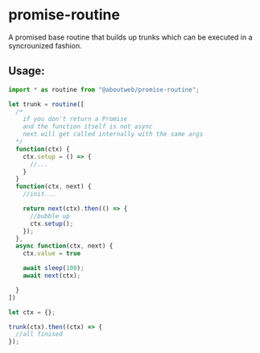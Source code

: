 # promise-routine

A promised base routine that builds up trunks which can be executed in a syncrounized fashion.

## Usage:

```javascript
import * as routine from "@aboutweb/promise-routine";

let trunk = routine([
  /*
    if you don't return a Promise
    and the function itself is not async
    next will get called internally with the same args
  */
  function(ctx) {
    ctx.setup = () => {
      //...
    }
  }
  function(ctx, next) {
    //init...

    return next(ctx).then(() => {
      //bubble up
      ctx.setup();
    });
  },
  async function(ctx, next) {
    ctx.value = true

    await sleep(100);
    await next(ctx);

  }
])

let ctx = {};

trunk(ctx).then((ctx) => {
  //all finised
});

```

